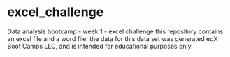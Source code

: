 # excel_challenge
Data analysis bootcamp - week 1 - excel challenge
this repository contains an excel file and a word file. 
the data for this data set was generated edX Boot Camps LLC, and is intended for educational purposes only. 
